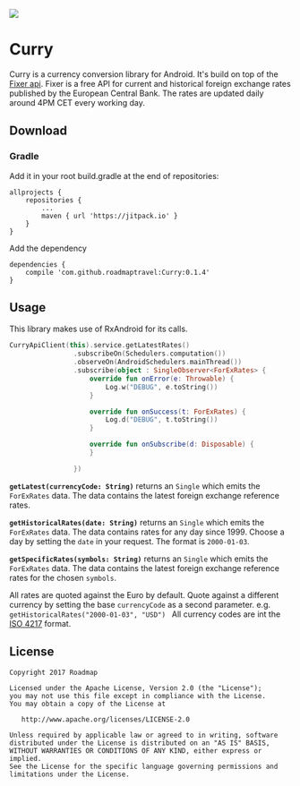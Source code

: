 [![](https://jitpack.io/v/roadmaptravel/Curry.svg)](https://jitpack.io/#roadmaptravel/Curry)

# Curry
Curry is a currency conversion library for Android. It's build on top of the [Fixer api](http://fixer.io/). 
Fixer is a free API for current and historical foreign exchange rates published by the European Central Bank.
The rates are updated daily around 4PM CET every working day. 

## Download
### Gradle
Add it in your root build.gradle at the end of repositories:
```
allprojects {
    repositories {
        ...
        maven { url 'https://jitpack.io' }
    }
}
```
Add the dependency
```
dependencies {
    compile 'com.github.roadmaptravel:Curry:0.1.4'
}

```

## Usage

This library makes use of RxAndroid for its calls.

```kotlin
CurryApiClient(this).service.getLatestRates()
                .subscribeOn(Schedulers.computation())
                .observeOn(AndroidSchedulers.mainThread())
                .subscribe(object : SingleObserver<ForExRates> {
                    override fun onError(e: Throwable) {
                        Log.w("DEBUG", e.toString())
                    }

                    override fun onSuccess(t: ForExRates) {
                        Log.d("DEBUG", t.toString())
                    }

                    override fun onSubscribe(d: Disposable) {
                    }

                })
```

**`getLatest(currencyCode: String)`** returns an `Single` which emits the `ForExRates` data. The data contains the latest foreign exchange reference rates.

**`getHistoricalRates(date: String)`** returns an `Single` which emits the `ForExRates` data. The data contains rates for any day since 1999. Choose a day by setting the `date` in your request. The format is `2000-01-03`.

**`getSpecificRates(symbols: String)`** returns an `Single` which emits the `ForExRates` data. The data contains the latest foreign exchange reference rates for the chosen `symbols`. 


All rates are quoted against the Euro by default. Quote against a different currency by setting the base `currencyCode` as a second parameter. 
e.g. ```getHistoricalRates("2000-01-03", "USD") ```
All currency codes are int the [ISO 4217](https://en.wikipedia.org/wiki/ISO_4217) format.


## License

    Copyright 2017 Roadmap
    
    Licensed under the Apache License, Version 2.0 (the "License");
    you may not use this file except in compliance with the License.
    You may obtain a copy of the License at

       http://www.apache.org/licenses/LICENSE-2.0

    Unless required by applicable law or agreed to in writing, software
    distributed under the License is distributed on an "AS IS" BASIS,
    WITHOUT WARRANTIES OR CONDITIONS OF ANY KIND, either express or implied.
    See the License for the specific language governing permissions and
    limitations under the License.

